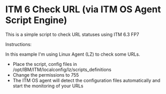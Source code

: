 # ITM 6 Check URL (via ITM OS Agent Script Engine)

This is a simple script to check URL statuses using ITM 6.3 FP7

Instructions:

In this example I'm using Linux Agent (LZ) to check some URLs.

- Place the script, config files in /opt/IBM/ITM/localconfig/lz/scripts_definitions
- Change the permissions to 755
- The ITM OS agent will detect the configuration files automatically and start the monitoring of your URLs
